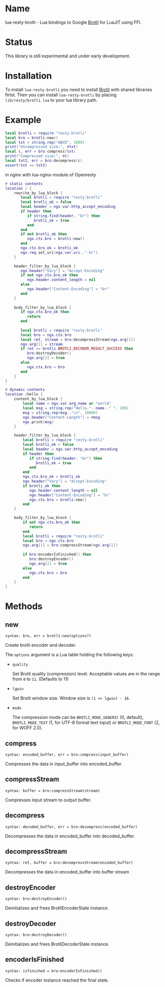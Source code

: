 Name
====
lua-resty-brotli - Lua bindings to Google
[Brotli](https://github.com/google/brotli) for LuaJIT using FFI.


Status
======
This library is still experimental and under early development.


Installation
============
To install `lua-resty-brotli` you need to install
[Brotli](https://github.com/google/brotli#build-instructions)
with shared libraries firtst.
Then you can install `lua-resty-brotli` by placing `lib/resty/brotli.lua` to
your lua library path.


Example
=======
```` lua
local brotli = require "resty.brotli"
local bro = brotli:new()
local txt = string.rep("ABCD", 1000)
print("Uncompressed size:", #txt)
local c, err = bro:compress(txt)
print("Compressed size:", #c)
local txt2, err = bro:decompress(c)
assert(txt == txt2)
````

in nginx with lua-nginx-module of Openresty
```` lua
# static contents
location / {
    rewrite_by_lua_block {
       local brotli = require "resty.brotli"
       local brotli_ok = false
       local header = ngx.var.http_accept_encoding
       if header then
          if string.find(header, "br") then
             brotli_ok = true
          end
       end
       if not brotli_ok then
          ngx.ctx.bro = brotli:new()
       end
       ngx.ctx.bro_ok = brotli_ok       
       ngx.req.set_uri(ngx.var.uri..".br")    
    }

    header_filter_by_lua_block {
       ngx.header["Vary"] = "Accept-Encoding"                
       if not ngx.ctx.bro_ok then
          ngx.header.content_length = nil
       else
          ngx.header["Content-Encoding"] = "br"
       end
    }
    
    body_filter_by_lua_block {
       if ngx.ctx.bro_ok then
          return
       end
    
       local brotli = require "resty.brotli"
       local bro = ngx.ctx.bro
       local ret, stream = bro:decompressStream(ngx.arg[1])
       ngx.arg[1] = stream
       if ret == brotli.BROTLI_DECODER_RESULT_SUCCESS then
          bro:destroyDecoder()
          ngx.arg[2] = true
       else
          ngx.ctx.bro = bro
       end
    }
}

# dynamic contents
location /hello {
    content_by_lua_block {
        local name = ngx.var.arg_name or "world"
        local msg = string.rep("Hello,"..name.." ", 100)
        msg = string.rep(msg.."\n", 10000)
        ngx.header["Content-Length"] = #msg 
        ngx.print(msg)
    }

    header_filter_by_lua_block {
        local brotli = require "resty.brotli"
        local brotli_ok = false
        local header = ngx.var.http_accept_encoding
        if header then
           if string.find(header, "br") then
              brotli_ok = true
           end
        end
        ngx.ctx.bro_ok = brotli_ok
        ngx.header["Vary"] = "Accept-Encoding"
        if brotli_ok then
           ngx.header.content_length = nil
           ngx.header["Content-Encoding"] = "br"
           ngx.ctx.bro = brotli:new()
        end
    }

    body_filter_by_lua_block {
        if not ngx.ctx.bro_ok then
           return
        end                
        local brotli = require "resty.brotli"
        local bro = ngx.ctx.bro
        ngx.arg[1] = bro:compressStream(ngx.arg[1])
        
        if bro:encoderIsFinished() then
           bro:destroyEncoder()
           ngx.arg[2] = true
        else
           ngx.ctx.bro = bro
        end
    }
}  
````

Methods
=======

new
---
`syntax: bro, err = brotli:new(options?)`

Create brotli encoder and decoder.

The `options` argument is a Lua table holding the following keys:

* `quality`

    Set Brotli quality (compression) level.
    Acceptable values are in the range from `0` to `11`.
    (Defaults to 11)

* `lgwin`

    Set Brotli window size. Window size is `(1 << lgwin) - 16`.

* `mode`

    The compression mode can be `BROTLI_MODE_GENERIC` (0, default),
   `BROTLI_MODE_TEXT` (1, for UTF-8 format text input) or
   `BROTLI_MODE_FONT` (2, for WOFF 2.0).

compress
--------
`syntax: encoded_buffer, err = bro:compress(input_buffer)`

Compresses the data in input_buffer into encoded_buffer.

compressStream
--------------
`syntax: buffer = bro:compressStream(stream)`

Compresses input stream to output buffer.

decompress
----------
`syntax: decoded_buffer, err = bro:decompress(encoded_buffer)`

Decompresses the data in encoded_buffer into decoded_buffer.

decompressStream
----------------
`syntax: ret, buffer = bro:decompressStream(encoded_buffer)`

Decompresses the data in encoded_buffer into buffer stream

destroyEncoder
--------------
`syntax: bro:destroyEncoder()`

Deinitializes and frees BrotliEncoderState instance.

destroyDecoder
--------------
`syntax: bro:destroyDecoder()`

Deinitializes and frees BrotliDecoderState instance.

encoderIsFinished
-----------------
`syntax: isfinished = bro:encoderIsFinished()`

Checks if encoder instance reached the final state.
